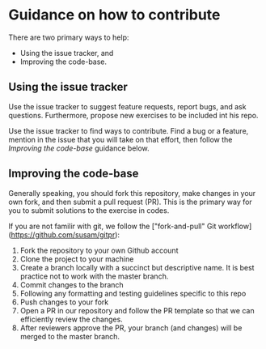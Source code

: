 # Guidance on how to contribute

There are two primary ways to help:
 - Using the issue tracker, and
 - Improving the code-base.


## Using the issue tracker

Use the issue tracker to suggest feature requests, report bugs, and ask questions.
Furthermore, propose new exercises to be included int his repo.

Use the issue tracker to find ways to contribute. Find a bug or a feature, mention in
the issue that you will take on that effort, then follow the _Improving the code-base_
guidance below.


## Improving the code-base

Generally speaking, you should fork this repository, make changes in your own fork, and then submit a pull request (PR). 
This is the primary way for you to submit solutions to the exercise in codes. 

If you are not familir with git, we follow the ["fork-and-pull" Git workflow] (https://github.com/susam/gitpr):

1. Fork the repository to your own Github account
2. Clone the project to your machine
3. Create a branch locally with a succinct but descriptive name. It is best practice not to work with the master branch.
4. Commit changes to the branch
5. Following any formatting and testing guidelines specific to this repo
6. Push changes to your fork
7. Open a PR in our repository and follow the PR template so that we can efficiently review the changes.
8. After reviewers approve the PR, your branch (and changes) will be merged to the master branch.


